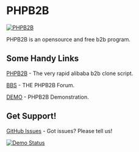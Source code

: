 PHPB2B
=======

[![PHPB2B](http://http://www.phpb2b.com/media/image/logo.png)](http://www.phpb2b.com)

PHPB2B is an opensource and free b2b program.

Some Handy Links
----------------

[PHPB2B](http://www.phpb2b.com) - The very rapid alibaba b2b clone script.

[BBS](http://bbs.phpb2b.com) - THE PHPB2B Forum.

[DEMO](http://demo.phpb2b.com/) - PHPB2B Demonstration.

Get Support!
------------

[GitHub Issues](https://github.com/ulinke/phpb2b) - Got issues? Please tell us!

[![Demo Status](http://yanshi.phpb2b.com/cn5/static/images/logo.jpg)](http://yanshi.phpb2b.com/cn5/)